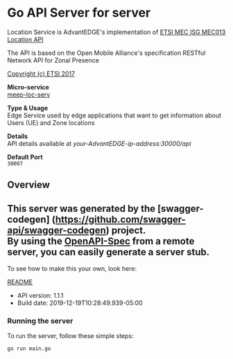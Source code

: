 # Go API Server for server

Location Service is AdvantEDGE's implementation of [ETSI MEC ISG MEC013 Location API](http://www.etsi.org/deliver/etsi_gs/MEC/001_099/013/01.01.01_60/gs_mec013v010101p.pdf) <p>The API is based on the Open Mobile Alliance's specification RESTful Network API for Zonal Presence <p>[Copyright (c) ETSI 2017](https://forge.etsi.org/etsi-forge-copyright-notice.txt) <p>**Micro-service**<br>[meep-loc-serv](https://github.com/InterDigitalInc/AdvantEDGE/tree/master/go-apps/meep-loc-serv) <p>**Type & Usage**<br>Edge Service used by edge applications that want to get information about Users (UE) and Zone locations <p>**Details**<br>API details available at _your-AdvantEDGE-ip-address:30000/api_ <p>**Default Port**<br>`30007`

## Overview
This server was generated by the [swagger-codegen]
(https://github.com/swagger-api/swagger-codegen) project.  
By using the [OpenAPI-Spec](https://github.com/OAI/OpenAPI-Specification) from a remote server, you can easily generate a server stub.  
-

To see how to make this your own, look here:

[README](https://github.com/swagger-api/swagger-codegen/blob/master/README.md)

- API version: 1.1.1
- Build date: 2019-12-19T10:28:49.939-05:00


### Running the server
To run the server, follow these simple steps:

```
go run main.go
```

